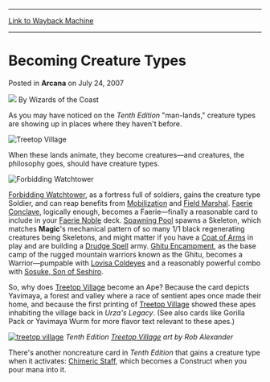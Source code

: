 
---
[Link to Wayback Machine](https://web.archive.org/web/20210429033512/https://magic.wizards.com/en/articles/archive/becoming-creature-types-2007-07-24)

[_metadata_:author]:- "Wizards of the Coast"
[_metadata_:description]:- "As you may have noticed on the Tenth Edition `man-lands,` creature types are showing up in places where they haven't before. When these lands animate, they become creatures—and creatures, the philosophy goes, should have creature types. Forbidding Watchtower, as a fortress full of soldiers, gains the creature type Soldier, and can reap benefits from Mobilization and Field"
[_metadata_:generator]:- "Drupal 7 (http://drupal.org)"
[_metadata_:node]:- "602271"
[_metadata_:publish_date]:- "2007-07-24"
[_metadata_:source]:- "div-main-content"
[_metadata_:title]:- "Becoming Creature Types"
[_metadata_:wayback_capture_timestamp]:- "2021-04-29 03:35:12"
[_metadata_:wayback_raw_url]:- "https://web.archive.org/web/20210429033512id_/https://magic.wizards.com/en/articles/archive/becoming-creature-types-2007-07-24"
[_metadata_:wayback_url]:- "https://magic.wizards.com/en/articles/archive/becoming-creature-types-2007-07-24"
---


Becoming Creature Types
=======================



 Posted in **Arcana**
 on July 24, 2007 






![](https://media.magic.wizards.com/styles/auth_small/public/images/person/wizards_author.jpg)
By Wizards of the Coast












As you may have noticed on the *Tenth Edition* "man-lands," creature types are showing up in places where they haven't before.



![Treetop Village](http://gatherer.wizards.com/Handlers/Image.ashx?type=card&name=Treetop+Village)

When these lands animate, they become creatures—and creatures, the philosophy goes, should have creature types.



![Forbidding Watchtower](http://gatherer.wizards.com/Handlers/Image.ashx?type=card&name=Forbidding+Watchtower)

[Forbidding Watchtower](http://gatherer.wizards.com/Pages/Card/Details.aspx?name=Forbidding+Watchtower), as a fortress full of soldiers, gains the creature type Soldier, and can reap benefits from [Mobilization](http://gatherer.wizards.com/Pages/Card/Details.aspx?name=Mobilization) and [Field Marshal](http://gatherer.wizards.com/Pages/Card/Details.aspx?name=Field+Marshal). [Faerie Conclave](http://gatherer.wizards.com/Pages/Card/Details.aspx?name=Faerie+Conclave), logically enough, becomes a Faerie—finally a reasonable card to include in your [Faerie Noble](http://gatherer.wizards.com/Pages/Card/Details.aspx?name=Faerie+Noble) deck. [Spawning Pool](http://gatherer.wizards.com/Pages/Card/Details.aspx?name=Spawning+Pool) spawns a Skeleton, which matches **Magic**'s mechanical pattern of so many 1/1 black regenerating creatures being Skeletons, and might matter if you have a [Coat of Arms](http://gatherer.wizards.com/Pages/Card/Details.aspx?name=Coat+of+Arms) in play and are building a [Drudge Spell](http://gatherer.wizards.com/Pages/Card/Details.aspx?name=Drudge+Spell) army. [Ghitu Encampment](http://gatherer.wizards.com/Pages/Card/Details.aspx?name=Ghitu+Encampment), as the base camp of the rugged mountain warriors known as the Ghitu, becomes a Warrior—pumpable with [Lovisa Coldeyes](http://gatherer.wizards.com/Pages/Card/Details.aspx?name=Lovisa+Coldeyes) and a reasonably powerful combo with [Sosuke, Son of Seshiro](http://gatherer.wizards.com/Pages/Card/Details.aspx?name=Sosuke%2C+Son+of+Seshiro).


So, why does [Treetop Village](http://gatherer.wizards.com/Pages/Card/Details.aspx?name=Treetop+Village) become an Ape? Because the card depicts Yavimaya, a forest and valley where a race of sentient apes once made their home, and because the first printing of [Treetop Village](http://gatherer.wizards.com/Pages/Card/Details.aspx?&name=Treetop%2BVillage) showed these apes inhabiting the village back in *Urza's Legacy*. (See also cards like Gorilla Pack or Yavimaya Wurm for more flavor text relevant to these apes.)


[![treetop village](https://media.wizards.com/legacy/magic/images/cardart/10e/treetop_village_640.jpg)](http://gatherer.wizards.com/Pages/Card/Details.aspx?&name=treetop%2Bvillage)
*Tenth Edition [Treetop Village](http://gatherer.wizards.com/Pages/Card/Details.aspx?name=Treetop+Village) art by Rob Alexander*


There's another noncreature card in *Tenth Edition* that gains a creature type when it activates: [Chimeric Staff](http://gatherer.wizards.com/Pages/Card/Details.aspx?name=Chimeric+Staff), which becomes a Construct when you pour mana into it.








